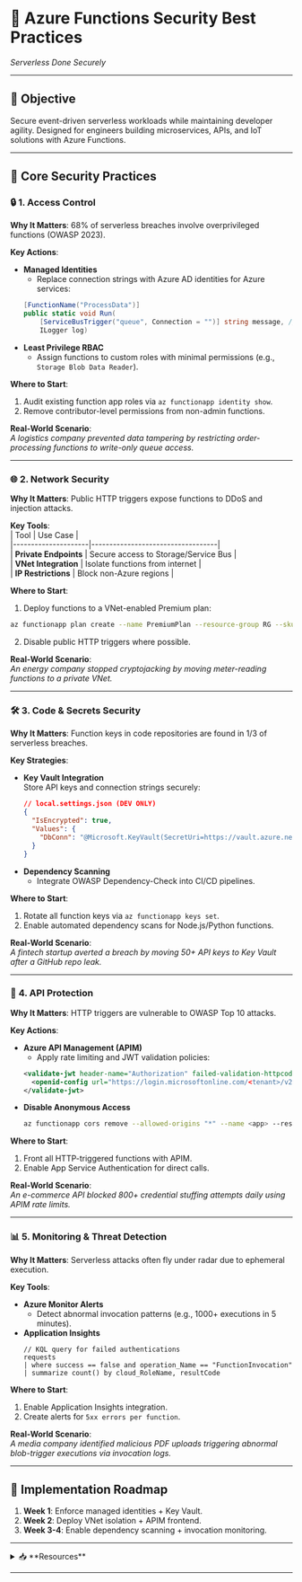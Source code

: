# 🌟 Azure Functions Security Best Practices  
*Serverless Done Securely*  

---  

## 🎯 **Objective**  
Secure event-driven serverless workloads while maintaining developer agility. Designed for engineers building microservices, APIs, and IoT solutions with Azure Functions.  

---  

## 🔑 **Core Security Practices**  

### 🔒 **1. Access Control**  
**Why It Matters**: 68% of serverless breaches involve overprivileged functions (OWASP 2023).  

**Key Actions**:  
- **Managed Identities**  
  - Replace connection strings with Azure AD identities for Azure services:  
  ```csharp
  [FunctionName("ProcessData")]
  public static void Run(
      [ServiceBusTrigger("queue", Connection = "")] string message, // Uses MSI
      ILogger log)
  ```  
- **Least Privilege RBAC**  
  - Assign functions to custom roles with minimal permissions (e.g., `Storage Blob Data Reader`).  

**Where to Start**:  
1. Audit existing function app roles via `az functionapp identity show`.  
2. Remove contributor-level permissions from non-admin functions.  

**Real-World Scenario**:  
*A logistics company prevented data tampering by restricting order-processing functions to write-only queue access.*  

---  

### 🌐 **2. Network Security**  
**Why It Matters**: Public HTTP triggers expose functions to DDoS and injection attacks.  

**Key Tools**:  
| Tool                | Use Case                          |  
|---------------------|-----------------------------------|  
| **Private Endpoints** | Secure access to Storage/Service Bus |  
| **VNet Integration** | Isolate functions from internet   |  
| **IP Restrictions**  | Block non-Azure regions           |  

**Where to Start**:  
1. Deploy functions to a VNet-enabled Premium plan:  
  ```bash
  az functionapp plan create --name PremiumPlan --resource-group RG --sku EP3 --vnet MyVNet --subnet Functions
  ```  
2. Disable public HTTP triggers where possible.  

**Real-World Scenario**:  
*An energy company stopped cryptojacking by moving meter-reading functions to a private VNet.*  

---  

### 🛠️ **3. Code & Secrets Security**  
**Why It Matters**: Function keys in code repositories are found in 1/3 of serverless breaches.  

**Key Strategies**:  
- **Key Vault Integration**  
  Store API keys and connection strings securely:  
  ```json
  // local.settings.json (DEV ONLY)
  {
    "IsEncrypted": true,
    "Values": {
      "DbConn": "@Microsoft.KeyVault(SecretUri=https://vault.azure.net/secrets/DbConn)"
    }
  }
  ```  
- **Dependency Scanning**  
  - Integrate OWASP Dependency-Check into CI/CD pipelines.  

**Where to Start**:  
1. Rotate all function keys via `az functionapp keys set`.  
2. Enable automated dependency scans for Node.js/Python functions.  

**Real-World Scenario**:  
*A fintech startup averted a breach by moving 50+ API keys to Key Vault after a GitHub repo leak.*  

---  

### 🚀 **4. API Protection**  
**Why It Matters**: HTTP triggers are vulnerable to OWASP Top 10 attacks.  

**Key Actions**:  
- **Azure API Management (APIM)**  
  - Apply rate limiting and JWT validation policies:  
  ```xml
  <validate-jwt header-name="Authorization" failed-validation-httpcode="403">
    <openid-config url="https://login.microsoftonline.com/<tenant>/v2.0/.well-known/openid-configuration" />
  </validate-jwt>
  ```  
- **Disable Anonymous Access**  
  ```bash
  az functionapp cors remove --allowed-origins "*" --name <app> --resource-group <RG>
  ```  

**Where to Start**:  
1. Front all HTTP-triggered functions with APIM.  
2. Enable App Service Authentication for direct calls.  

**Real-World Scenario**:  
*An e-commerce API blocked 800+ credential stuffing attempts daily using APIM rate limits.*  

---  

### 📊 **5. Monitoring & Threat Detection**  
**Why It Matters**: Serverless attacks often fly under radar due to ephemeral execution.  

**Key Tools**:  
- **Azure Monitor Alerts**  
  - Detect abnormal invocation patterns (e.g., 1000+ executions in 5 minutes).  
- **Application Insights**  
  ```kusto
  // KQL query for failed authentications
  requests
  | where success == false and operation_Name == "FunctionInvocation"
  | summarize count() by cloud_RoleName, resultCode
  ```  

**Where to Start**:  
1. Enable Application Insights integration.  
2. Create alerts for `5xx errors per function`.  

**Real-World Scenario**:  
*A media company identified malicious PDF uploads triggering abnormal blob-trigger executions via invocation logs.*  

---  

## 🚀 **Implementation Roadmap**  
1. **Week 1**: Enforce managed identities + Key Vault.  
2. **Week 2**: Deploy VNet isolation + APIM frontend.  
3. **Week 3-4**: Enable dependency scanning + invocation monitoring.  

---  

<details>  
<summary>📥 **Resources**</summary>  

- [Serverless Security Checklist](https://aka.ms/AzureFunctions-Security)  
- [APIM Policy Templates](https://aka.ms/APIM-Policies)  
</details>  

---  
